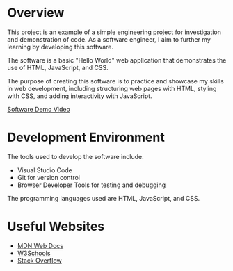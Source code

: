 # Overview

This project is an example of a simple engineering project for investigation and demonstration of code. As a software engineer, I aim to further my learning by developing this software.

The software is a basic "Hello World" web application that demonstrates the use of HTML, JavaScript, and CSS.

The purpose of creating this software is to practice and showcase my skills in web development, including structuring web pages with HTML, styling with CSS, and adding interactivity with JavaScript.

[Software Demo Video](http://youtube.link.goes.here)

# Development Environment

The tools used to develop the software include:
- Visual Studio Code
- Git for version control
- Browser Developer Tools for testing and debugging

The programming languages used are HTML, JavaScript, and CSS.

# Useful Websites

* [MDN Web Docs](https://developer.mozilla.org/)
* [W3Schools](https://www.w3schools.com/)
* [Stack Overflow](https://stackoverflow.com/)
